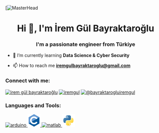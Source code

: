 [![MasterHead](2wCEAAoGBxMUExYUFBMWGBYZGhwZGhkZGRkaGRoaGRofGhoaGRwbHysjGhwoIBkaIzQjKCwuMTExGSE3PDcwOyswMS4BCwsLDw4PHRERHTAoIikwMjIwMjEwMDAwMDIwMDAwMDAwMDAwMDAwMDAwMDAwMDAwMDAwMjAwMDAwMDAwMDAwMP)
<h1 align="center">Hi 👋, I'm İrem Gül Bayraktaroğlu</h1>
<h3 align="center">I'm a passionate engineer from Türkiye</h3>

- 🌱 I’m currently learning **Data Science & Cyber Security**

- 📫 How to reach me **iremgulbayraktaroglu@gmail.com**

<h3 align="left">Connect with me:</h3>
<p align="left">
<a href="https://linkedin.com/in/irem-gul-bayraktaroglu" target="blank"><img align="center" src="https://raw.githubusercontent.com/rahuldkjain/github-profile-readme-generator/master/src/images/icons/Social/linked-in-alt.svg" alt="irem gül bayraktaroğlu" height="30" width="40" /></a>
<a href="https://kaggle.com/iremgul" target="blank"><img align="center" src="https://raw.githubusercontent.com/rahuldkjain/github-profile-readme-generator/master/src/images/icons/Social/kaggle.svg" alt="iremgul" height="30" width="40" /></a>
<a href="https://medium.com/@bayraktarogluiremgul" target="blank"><img align="center" src="https://raw.githubusercontent.com/rahuldkjain/github-profile-readme-generator/master/src/images/icons/Social/medium.svg" alt="@bayraktarogluiremgul" height="30" width="40" /></a>
</p>

<h3 align="left">Languages and Tools:</h3>
<p align="left"> <a href="https://www.arduino.cc/" target="_blank" rel="noreferrer"> <img src="https://cdn.worldvectorlogo.com/logos/arduino-1.svg" alt="arduino" width="40" height="40"/> </a> <a href="https://www.cprogramming.com/" target="_blank" rel="noreferrer"> <img src="https://raw.githubusercontent.com/devicons/devicon/master/icons/c/c-original.svg" alt="c" width="40" height="40"/> </a> <a href="https://www.mathworks.com/" target="_blank" rel="noreferrer"> <img src="https://upload.wikimedia.org/wikipedia/commons/2/21/Matlab_Logo.png" alt="matlab" width="40" height="40"/> </a> <a href="https://www.python.org" target="_blank" rel="noreferrer"> <img src="https://raw.githubusercontent.com/devicons/devicon/master/icons/python/python-original.svg" alt="python" width="40" height="40"/> </a> </p>
